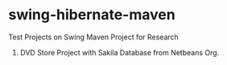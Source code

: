 swing-hibernate-maven
=====================

Test Projects on Swing Maven Project for Research</br>

1) DVD Store Project with Sakila Database from Netbeans Org.
